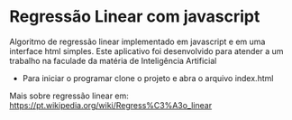 # Regressão Linear com javascript

Algoritmo de regressão linear implementado em javascript e em uma interface html simples. Este aplicativo foi desenvolvido para atender a um trabalho na faculade da matéria de Inteligência Artificial

- Para iniciar o programar clone o projeto e abra o arquivo index.html

Mais sobre regressão linear em: https://pt.wikipedia.org/wiki/Regress%C3%A3o_linear

